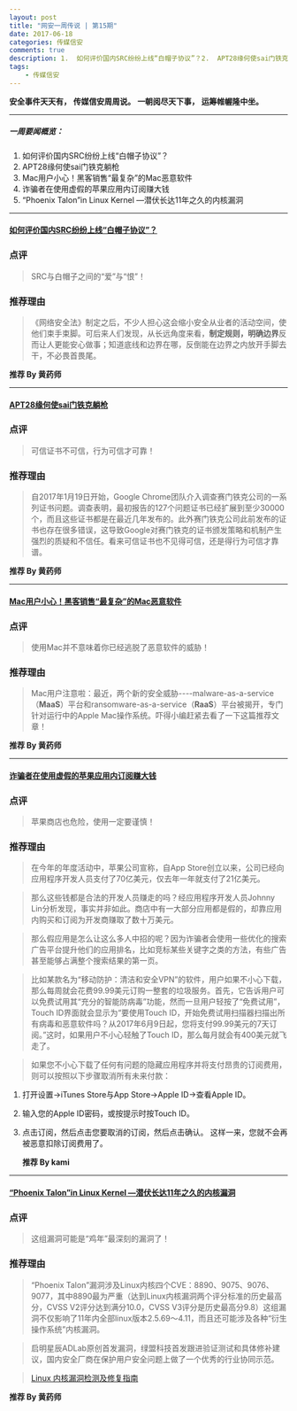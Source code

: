 ```yaml
---  
layout: post  
title: "网安一周传说 | 第15期"  
date: 2017-06-18
categories: 传媒信安    
comments: true
description: 1.  如何评价国内SRC纷纷上线“白帽子协议”？2.  APT28缘何使sai门铁克躺枪3.  Mac用户小心！黑客销售“最复杂”的Mac恶意软件4.  诈骗者在使用虚假的苹果应用内订阅赚大钱5.  “Phoenix Talon”in Linux Kernel —潜伏长达11年之久的内核漏洞
tags:
    - 传媒信安   
---  
```

**安全事件天天有，**
**传媒信安周周说。**
**一朝阅尽天下事，**
**运筹帷幄隆中坐。**

***

##### 一周要闻概览：

1.  如何评价国内SRC纷纷上线“白帽子协议”？
2.  APT28缘何使sai门铁克躺枪
3.  Mac用户小心！黑客销售“最复杂”的Mac恶意软件
4.  诈骗者在使用虚假的苹果应用内订阅赚大钱
5.  “Phoenix Talon”in Linux Kernel —潜伏长达11年之久的内核漏洞


***

#### [如何评价国内SRC纷纷上线“白帽子协议”？](http://www.ddvip.com/weixin/20170612A03C9Q00.html)

### 点评
>SRC与白帽子之间的“爱”与“恨”！

### 推荐理由
>《网络安全法》制定之后，不少人担心这会缩小安全从业者的活动空间，使他们束手束脚。可后来人们发现，从长远角度来看，**制定规则，明确边界**反而让人更能安心做事；知道底线和边界在哪，反倒能在边界之内放开手脚去干，不必畏首畏尾。
    
   **推荐 By 黄药师**


----------


#### [APT28缘何使sai门铁克躺枪](http://www.sohu.com/a/148376347_468696)

### 点评
>可信证书不可信，行为可信才可靠！

### 推荐理由
>自2017年1月19日开始，Google Chrome团队介入调查赛门铁克公司的一系列证书问题。调查表明，最初报告的127个问题证书已经扩展到至少30000个，而且这些证书都是在最近几年发布的。此外赛门铁克公司此前发布的证书也存在很多错误，这导致Google对赛门铁克的证书颁发策略和机制产生强烈的质疑和不信任。看来可信证书也不见得可信，还是得行为可信才靠谱。
    
   **推荐 By 黄药师**


----------


#### [Mac用户小心！黑客销售“最复杂”的Mac恶意软件](https://www.grahamcluley.com/mac-users-beware-malware-as-a-service-is-a-threat-for-you-too/)

### 点评
>使用Mac并不意味着你已经逃脱了恶意软件的威胁！

### 推荐理由
>Mac用户注意啦：最近，两个新的安全威胁----malware-as-a-service（**MaaS**）平台和ransomware-as-a-service（**RaaS**）平台被揭开，专门针对运行中的Apple Mac操作系统。吓得小编赶紧去看了一下这篇推荐文章！
    
   **推荐 By 黄药师**


----------


#### [诈骗者在使用虚假的苹果应用内订阅赚大钱](http://thehackernews.com/2017/06/apple-subscription-scam.html)

### 点评
> 苹果商店也危险，使用一定要谨慎！

### 推荐理由
> 在今年的年度活动中，苹果公司宣称，自App Store创立以来，公司已经向应用程序开发人员支付了70亿美元，仅去年一年就支付了21亿美元。

> 那么这些钱都是合法的开发人员赚走的吗？经应用程序开发人员Johnny Lin分析发现，事实并非如此。商店中有一大部分应用都是假的，却靠应用内购买和订阅为开发商赚取了数十万美元。

> 那么假应用是怎么让这么多人中招的呢？因为诈骗者会使用一些优化的搜索广告平台提升他们的应用排名，比如竞标某些关键字之类的方法，有些广告甚至能够占满整个搜索结果的第一页。

> 比如某款名为“移动防护：清洁和安全VPN”的软件，用户如果不小心下载，那么每周就会花费99.99美元订购一整套的垃圾服务。首先，它告诉用户可以免费试用其“充分的智能防病毒”功能，然而一旦用户轻按了“免费试用”，Touch ID界面就会显示为“要使用Touch ID，开始免费试用扫描器扫描出所有病毒和恶意软件吗？从2017年6月9日起，您将支付99.99美元的7天订阅。”这时，如果用户不小心轻触了Touch ID，那么每月就会有400美元就飞走了。

> 如果您不小心下载了任何有问题的隐藏应用程序并将支付昂贵的订阅费用，则可以按照以下步骤取消所有未来付款：
> 
1. 打开设置→iTunes Store与App Store→Apple ID→查看Apple ID。
2. 输入您的Apple ID密码，或按提示时按Touch ID。
3. 点击订阅，然后点击您要取消的订阅，然后点击确认。
这样一来，您就不会再被恶意扣除订阅费用了。


   **推荐 By kami**


----------


#### [“Phoenix Talon”in Linux Kernel —潜伏长达11年之久的内核漏洞](http://bobao.360.cn/news/detail/4196.html?utm_source=tuicool&utm_medium=referral)

### 点评
>这组漏洞可能是“鸡年”最深刻的漏洞了！

### 推荐理由
>“Phoenix Talon”漏洞涉及Linux内核四个CVE：8890、9075、9076、9077，其中8890最为严重（达到Linux内核漏洞两个评分标准的历史最高分，CVSS V2评分达到满分10.0，CVSS V3评分是历史最高分9.8）这组漏洞不仅影响了11年内全部linux版本2.5.69～4.11，而且还可能涉及各种“衍生操作系统”内核漏洞。

>启明星辰ADLab原创首发漏洞，绿盟科技首发跟进验证测试和具体修补建议，国内安全厂商在保护用户安全问题上做了一个优秀的行业协同示范。

>[Linux 内核漏洞检测及修复指南](https://qy.weixin.qq.com/cgi-bin/wap_getnewsmsg?action=get&__biz=MzI2MjQyMjA4MA==&mixuin=MjU2NDEyMTY4NDYzMzQ4NTI1NQ==&mid=10002671&idx=1&sn=b7e10da985954c0bfe7d2a3b36bf094e&scene=1)
    
   **推荐 By 黄药师**